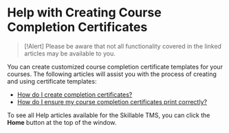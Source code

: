 # Help with Creating Course Completion Certificates

> [!Alert] Please be aware that not all functionality covered in the linked articles may be available to you.

You can create customized course completion certificate templates for your courses. The following articles will assist you with the process of creating and using certificate templates:

- [How do I create completion certificates?](../tms-administrators/miscellaneous/create-completion-certificates.md)
- [How do I ensure my course completion certificates print correctly?](../tms-administrators/miscellaneous/ensure-completion-certificates-print-correctly.md)

To see all Help articles available for the Skillable TMS, you can click the **Home** button at the top of the window.
